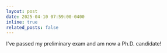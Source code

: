 ```yaml
---
layout: post
date: 2025-04-10 07:59:00-0400
inline: true
related_posts: false
---
```


I've passed my preliminary exam and am now a Ph.D. candidate!
